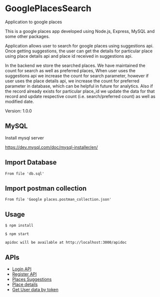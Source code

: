 # GooglePlacesSearch

Application to google places

This is a google places app developed using Node.js, Express, MySQL and some other packages.

Application allows user to search for google places using suggestions api. Once getting suggestions,
the user can get the details for particular place using place details api and place id received in suggestions api.

In the backend we store the searched places. We have maintained the count for search as well as preferred places, When user uses the suggestions api we increase the count for search parameter, however if user uses the
place details api, we increase the count for preferred parameter in database, which can be helpful in future for analytics. Also if the record already exists for particular place_id we update the data for that record and update respective count (i.e. search/preferred count) as well as modified date.

Version: 1.0.0

## MySQL

Install mysql server

https://dev.mysql.com/doc/mysql-installer/en/

## Import Database

```
From file 'db.sql'
```

## Import postman collection

```
From file 'Google places.postman_collection.json'
```

## Usage

```
$ npm install

$ npm start

apidoc will be available at http://localhost:3000/apidoc
```

## APIs

- [Login API](http://localhost:3000/apidoc/#api-User-Login_User)
- [Register API](http://localhost:3000/apidoc/#api-User-Register_User)
- [Places Suggestions](http://localhost:3000/apidoc/#api-User-getPlaceSuggestions)
- [Place details](http://localhost:3000/apidoc/#api-User-getPlaceDetails)
- [Get User data by token](http://localhost:3000/apidoc/#api-User-getUserDataByToken)
